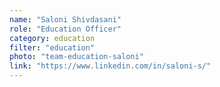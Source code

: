 ```yaml
---
name: "Saloni Shivdasani"
role: "Education Officer"
category: education
filter: "education"
photo: "team-education-saloni"
link: "https://www.linkedin.com/in/saloni-s/"
---
```


